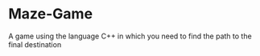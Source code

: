 # Maze-Game
A game using the language C++ in which you need to find the path to the final destination
